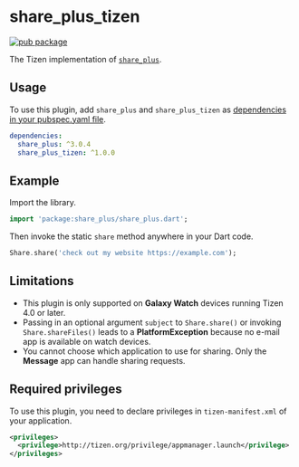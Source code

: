 # share_plus_tizen

[![pub package](https://img.shields.io/pub/v/share_plus_tizen.svg)](https://pub.dev/packages/share_plus_tizen)

The Tizen implementation of [`share_plus`](https://github.com/fluttercommunity/plus_plugins/tree/main/packages/share_plus).

## Usage

To use this plugin, add `share_plus` and `share_plus_tizen` as [dependencies in your pubspec.yaml file](https://flutter.io/platform-plugins/).

```yaml
dependencies:
  share_plus: ^3.0.4
  share_plus_tizen: ^1.0.0
```

## Example

Import the library.

``` dart
import 'package:share_plus/share_plus.dart';
```

Then invoke the static `share` method anywhere in your Dart code.

``` dart
Share.share('check out my website https://example.com');
```

## Limitations

- This plugin is only supported on **Galaxy Watch** devices running Tizen 4.0 or later.
- Passing in an optional argument `subject` to `Share.share()` or invoking `Share.shareFiles()` leads to a **PlatformException** because no e-mail app is available on watch devices.
- You cannot choose which application to use for sharing. Only the **Message** app can handle sharing requests.

## Required privileges

To use this plugin, you need to declare privileges in `tizen-manifest.xml` of your application.

``` xml
<privileges>
  <privilege>http://tizen.org/privilege/appmanager.launch</privilege>
</privileges>
```
